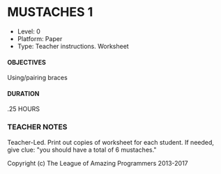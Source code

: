 # MUSTACHES 1
* Level: 0
* Platform: Paper
* Type: Teacher instructions. Worksheet

#### OBJECTIVES
Using/pairing braces

#### DURATION
.25 HOURS

### TEACHER NOTES
Teacher-Led.
Print out copies of worksheet for each student. 
If needed, give clue: "you should have a total of 6 mustaches."

															
Copyright (c) The League of Amazing Programmers 2013-2017



